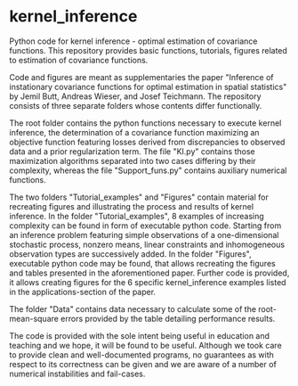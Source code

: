 # kernel_inference
Python code for kernel inference - optimal estimation of covariance functions. 
This repository provides basic functions, tutorials, figures related to estimation of covariance functions.

Code and figures are meant as supplementaries the paper "Inference of instationary covariance functions for optimal estimation in 
spatial statistics" by Jemil Butt, Andreas Wieser, and Josef Teichmann. The repository consists of three separate folders whose contents differ functionally. 

The root folder contains the python functions necessary to execute kernel inference, the determination of a covariance function maximizing an objective function featuring losses derived from discrepancies to observed data and a prior regularization term. The file "KI.py" contains those maximization algorithms separated into two cases differing by their complexity, whereas the file "Support_funs.py" contains auxiliary numerical functions.

The two folders "Tutorial_examples" and "Figures" contain material for recreating figures and illustrating the process and results of kernel inference. In the folder "Tutorial_examples", 8 examples of increasing complexity can be found in form of executable python code. Starting from an inference problem featuring simple observations of a one-dimensional stochastic process, nonzero means, linear constraints and inhomogeneous observation types are successively added.
In the folder "Figures", executable python code may be found, that allows recreating the figures and tables presented in the aforementioned paper. Further code is provided, it allows creating figures for the 6 specific kernel_inference examples listed in the applications-section of the paper.

The folder "Data" contains data necessary to calculate some of the root-mean-square errors provided by the table detailing performance results.

The code is provided with the sole intent being useful in education and teaching and we hope, it will be found to be useful. Although we took care to provide clean and well-documented programs, no guarantees as with respect to its correctness can be given and we are aware of a number of numerical instabilities and fail-cases.
